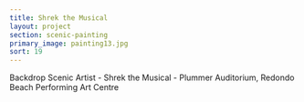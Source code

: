 ```yaml
---
title: Shrek the Musical
layout: project
section: scenic-painting
primary_image: painting13.jpg
sort: 19
---
```


Backdrop Scenic Artist - Shrek the Musical - Plummer Auditorium, Redondo Beach Performing Art Centre

